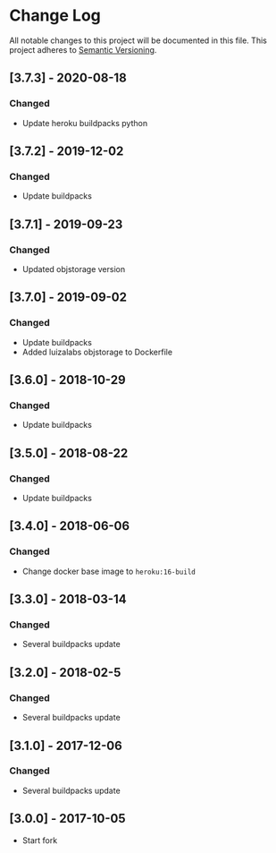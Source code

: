 # Change Log
All notable changes to this project will be documented in this file.
This project adheres to [Semantic Versioning](http://semver.org/).

## [3.7.3] - 2020-08-18
### Changed
- Update heroku buildpacks python

## [3.7.2] - 2019-12-02
### Changed
- Update buildpacks

## [3.7.1] - 2019-09-23
### Changed
- Updated objstorage version

## [3.7.0] - 2019-09-02
### Changed
- Update buildpacks
- Added luizalabs objstorage to Dockerfile

## [3.6.0] - 2018-10-29
### Changed
- Update buildpacks

## [3.5.0] - 2018-08-22
### Changed
- Update buildpacks

## [3.4.0] - 2018-06-06
### Changed
- Change docker base image to `heroku:16-build`

## [3.3.0] - 2018-03-14
### Changed
- Several buildpacks update

## [3.2.0] - 2018-02-5
### Changed
- Several buildpacks update

## [3.1.0] - 2017-12-06
### Changed
- Several buildpacks update

## [3.0.0] - 2017-10-05
- Start fork
